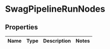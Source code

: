 
# SwagPipelineRunNodes

## Properties
Name | Type | Description | Notes
------------ | ------------- | ------------- | -------------



